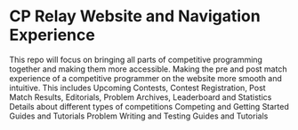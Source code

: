 # CP Relay Website and Navigation Experience
This repo will focus on bringing all parts of competitive programming together and making them more accessible. Making the pre and post match experience of a competitive programmer on the website more smooth and intuitive. This includes  Upcoming Contests,  Contest Registration,  Post Match Results,  Editorials,  Problem Archives,  Leaderboard and Statistics Details about different types of competitions Competing and Getting Started Guides and Tutorials Problem Writing and Testing Guides and Tutorials
